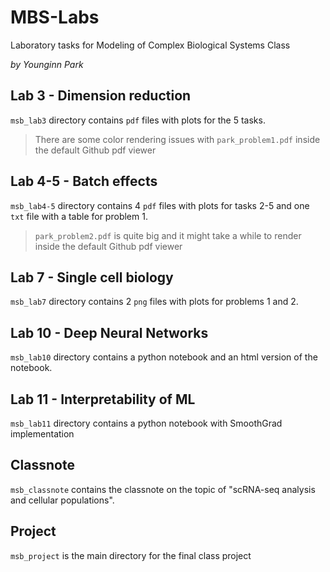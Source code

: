 # MBS-Labs
 Laboratory tasks for Modeling of Complex Biological Systems Class

*by Younginn Park*

## Lab 3 - Dimension reduction

`msb_lab3` directory contains `pdf` files with plots for the 5 tasks.

>There are some color rendering issues with `park_problem1.pdf` inside the default Github pdf viewer

## Lab 4-5 - Batch effects

`msb_lab4-5` directory contains 4 `pdf` files with plots for tasks 2-5 and one `txt` file with a table for problem 1.

>`park_problem2.pdf` is quite big and it might take a while to render inside the default Github pdf viewer

## Lab 7 - Single cell biology

`msb_lab7` directory contains 2 `png` files with plots for problems 1 and 2.

## Lab 10 - Deep Neural Networks

`msb_lab10` directory contains a python notebook and an html version of the notebook.

## Lab 11 - Interpretability of ML

`msb_lab11` directory contains a python notebook with SmoothGrad implementation

## Classnote

`msb_classnote` contains the classnote on the topic of "scRNA-seq analysis and cellular populations".

## Project

`msb_project` is the main directory for the final class project
